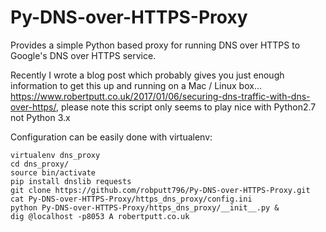 # Py-DNS-over-HTTPS-Proxy
Provides a simple Python based proxy for running DNS over HTTPS to Google's DNS over HTTPS service.

Recently I wrote a blog post which probably gives you just enough information to get this up and running on a Mac / Linux box... https://www.robertputt.co.uk/2017/01/06/securing-dns-traffic-with-dns-over-https/, please note this script only seems to play nice with Python2.7 not Python 3.x

Configuration can be easily done with virtualenv:

```
virtualenv dns_proxy
cd dns_proxy/
source bin/activate
pip install dnslib requests
git clone https://github.com/robputt796/Py-DNS-over-HTTPS-Proxy.git
cat Py-DNS-over-HTTPS-Proxy/https_dns_proxy/config.ini
python Py-DNS-over-HTTPS-Proxy/https_dns_proxy/__init__.py &
dig @localhost -p8053 A robertputt.co.uk
```
